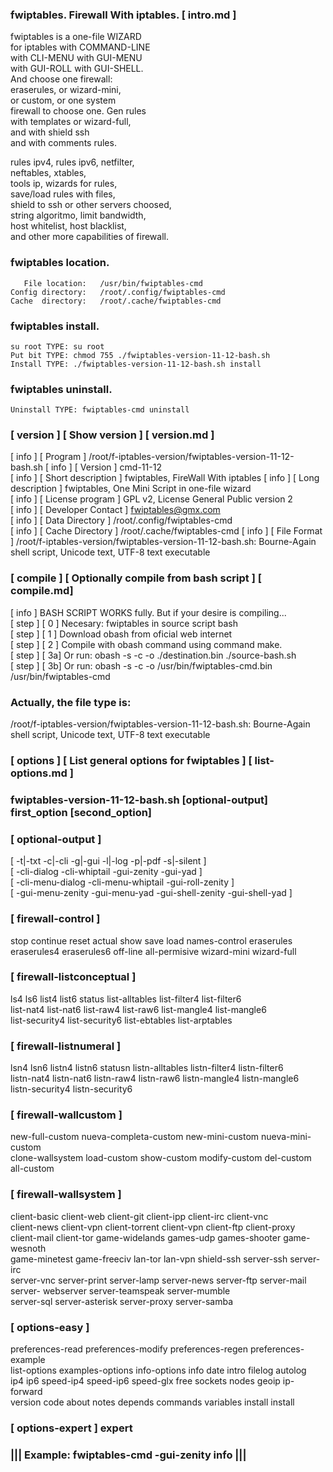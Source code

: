   
###  fwiptables. Firewall With iptables.   [ intro.md ] 
  
   fwiptables is a one-file WIZARD    
   for iptables with COMMAND-LINE     
   with CLI-MENU with GUI-MENU        
   with GUI-ROLL with GUI-SHELL.      
   And choose one firewall:           
   eraserules, or wizard-mini,        
   or custom, or one system           
   firewall to choose one. Gen rules  
   with templates or wizard-full,     
   and with shield ssh                
   and with comments rules.           
  
   rules ipv4, rules ipv6, netfilter,        
   neftables, xtables,                       
   tools ip, wizards for rules,              
   save/load rules with files,               
   shield to ssh or other servers choosed,   
   string algoritmo, limit bandwidth,        
   host whitelist, host blacklist,           
   and other more capabilities of firewall.  
  
###   fwiptables location.                    
  
       File location:   /usr/bin/fwiptables-cmd    
    Config directory:   /root/.config/fwiptables-cmd     
    Cache  directory:   /root/.cache/fwiptables-cmd    
  
###  fwiptables install.                     
  
    su root TYPE: su root                   
    Put bit TYPE: chmod 755 ./fwiptables-version-11-12-bash.sh 
    Install TYPE: ./fwiptables-version-11-12-bash.sh install   
  
###  fwiptables uninstall.                   
  
    Uninstall TYPE: fwiptables-cmd uninstall  
  
###  [ version ] [ Show version ] [ version.md ]   
   [ info ] [ Program ] /root/f-iptables-version/fwiptables-version-11-12-bash.sh 
   [ info ] [ Version ] cmd-11-12  
   [ info ] [ Short description ] fwiptables, FireWall With iptables 
   [ info ] [ Long description  ] fwiptables, One Mini Script in one-file wizard  
   [ info ] [ License program   ] GPL v2, License General Public version 2  
   [ info ] [ Developer Contact ] fwiptables@gmx.com  
   [ info ] [ Data  Directory   ] /root/.config/fwiptables-cmd  
   [ info ] [ Cache Directory   ] /root/.cache/fwiptables-cmd 
   [ info ] [ File  Format      ] 
   /root/f-iptables-version/fwiptables-version-11-12-bash.sh: Bourne-Again shell script, Unicode text, UTF-8 text executable 
###  [ compile ] [  Optionally compile from bash script ] [ compile.md]    
   [ info ] BASH SCRIPT WORKS fully. But if your desire is compiling...                       
   [ step ] [ 0 ] Necesary: fwiptables in source script bash                                  
   [ step ] [ 1 ] Download obash from oficial web internet                                    
   [ step ] [ 2 ] Compile with obash command using command make.                              
   [ step ] [ 3a] Or run: obash -s -c -o ./destination.bin ./source-bash.sh                   
   [ step ] [ 3b] Or run: obash -s -c -o /usr/bin/fwiptables-cmd.bin /usr/bin/fwiptables-cmd  
###  Actually, the file type is:  
/root/f-iptables-version/fwiptables-version-11-12-bash.sh: Bourne-Again shell script, Unicode text, UTF-8 text executable
###  [ options ] [ List general options for fwiptables ] [ list-options.md ]
###  fwiptables-version-11-12-bash.sh [optional-output] first_option [second_option]   
###   [ optional-output ]                                                        
   [ -t|-txt -c|-cli -g|-gui -l|-log -p|-pdf -s|-silent ]                       
   [ -cli-dialog -cli-whiptail -gui-zenity -gui-yad ]                           
   [ -cli-menu-dialog -cli-menu-whiptail -gui-roll-zenity ]                     
   [ -gui-menu-zenity -gui-menu-yad -gui-shell-zenity -gui-shell-yad ]          
###   [ firewall-control ]                                                       
   stop continue reset actual show save load names-control eraserules           
   eraserules4 eraserules6 off-line all-permisive wizard-mini wizard-full       
###   [ firewall-listconceptual ]                                                
   ls4 ls6 list4 list6 status list-alltables list-filter4 list-filter6          
   list-nat4 list-nat6 list-raw4 list-raw6 list-mangle4 list-mangle6            
   list-security4 list-security6 list-ebtables list-arptables                   
###   [ firewall-listnumeral ]                                                   
   lsn4 lsn6 listn4 listn6 statusn listn-alltables listn-filter4 listn-filter6  
   listn-nat4 listn-nat6 listn-raw4 listn-raw6 listn-mangle4 listn-mangle6      
   listn-security4 listn-security6                                              
###   [ firewall-wallcustom ]                                                      
   new-full-custom nueva-completa-custom new-mini-custom nueva-mini-custom      
   clone-wallsystem load-custom show-custom modify-custom del-custom all-custom   
###   [ firewall-wallsystem ]                                                      
   client-basic client-web client-git client-ipp client-irc client-vnc          
   client-news client-vpn client-torrent client-vpn client-ftp client-proxy     
   client-mail client-tor game-widelands games-udp games-shooter game-wesnoth   
   game-minetest game-freeciv lan-tor lan-vpn shield-ssh server-ssh server-irc  
   server-vnc server-print server-lamp server-news server-ftp server-mail       
   server- webserver server-teamspeak server-mumble                             
   server-sql server-asterisk server-proxy server-samba                         
###   [ options-easy ]                                                           
   preferences-read preferences-modify preferences-regen preferences-example    
   list-options examples-options info-options info date intro filelog autolog   
   ip4 ip6 speed-ip4 speed-ip6 speed-glx free sockets nodes geoip ip-forward    
   version code about notes depends commands variables install install          
###   [ options-expert ] expert                                                  
###             ||| Example: fwiptables-cmd -gui-zenity info |||                 
